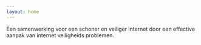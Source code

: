 ```yaml
---
layout: home
---
```


Een samenwerking voor een schoner en veiliger internet door een effective aanpak van internet veiligheids problemen.
